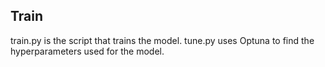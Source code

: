 ## Train

train.py is the script that trains the model.
tune.py uses Optuna to find the hyperparameters used for the model.
